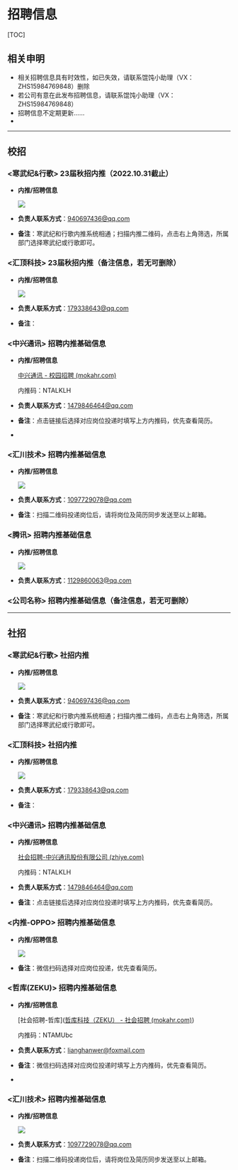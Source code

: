 # 招聘信息

[TOC]



## 相关申明

- 相关招聘信息具有时效性，如已失效，请联系馄饨小助理（VX：ZHS15984769848）删除
- 若公司有意在此发布招聘信息，请联系馄饨小助理（VX：ZHS15984769848）
- 招聘信息不定期更新……
- 

------



## 校招

### <寒武纪&行歌> 23届秋招内推（2022.10.31截止）

- **内推/招聘信息**

  <img src="jobImg/CambriconJobs_school.png"  />

  

- **负责人联系方式**：940697436@qq.com

- **备注**：寒武纪和行歌内推系统相通；扫描内推二维码，点击右上角筛选，所属部门选择寒武纪或行歌即可。

  

### <汇顶科技> 23届秋招内推（备注信息，若无可删除）

- **内推/招聘信息**

  ![](jobImg/Goodix_TechnologyJobs_school.png)

- **负责人联系方式**：179338643@qq.com

- **备注**：

  

### <中兴通讯> 招聘内推基础信息

- **内推/招聘信息**

  [中兴通讯 - 校园招聘 (mokahr.com)](https://app.mokahr.com/campus-recruitment/zte/46903#/)

  内推码：NTALKLH

- **负责人联系方式**：1479846464@qq.com

- **备注**：点击链接后选择对应岗位投递时填写上方内推码，优先查看简历。

- 

### <汇川技术> 招聘内推基础信息

- **内推/招聘信息**

  ![](jobImg/huichuan_Technology_Jobs.jpg)

- **负责人联系方式**：1097729078@qq.com

- **备注**：扫描二维码投递岗位后，请将岗位及简历同步发送至以上邮箱。

### <腾讯> 招聘内推基础信息

- **内推/招聘信息**

  ![](jobImg/Tencent_Jobs_school.png)

- **负责人联系方式**：1129860063@qq.com

  

### <公司名称> 招聘内推基础信息（备注信息，若无可删除）



------



## 社招

### <寒武纪&行歌> 社招内推

- **内推/招聘信息**

  ![](jobImg/CambriconJobs_socia.png)

  

- **负责人联系方式**：940697436@qq.com

- **备注**：寒武纪和行歌内推系统相通；扫描内推二维码，点击右上角筛选，所属部门选择寒武纪或行歌即可。

### <汇顶科技> 社招内推

- **内推/招聘信息**

  ![](jobImg/Goodix_TechnologyJobs_social.png)

  

- **负责人联系方式**：179338643@qq.com

- **备注**：

### <中兴通讯> 招聘内推基础信息

- **内推/招聘信息**

  [社会招聘-中兴通讯股份有限公司 (zhiye.com)](https://ztesz.m.zhiye.com/#/jobs?jc=1)

  内推码：NTALKLH

- **负责人联系方式**：1479846464@qq.com

- **备注**：点击链接后选择对应岗位投递时填写上方内推码，优先查看简历。

### <内推-OPPO> 招聘内推基础信息

- **内推/招聘信息**

  ![](jobImg/OPPO_Jobs_school.jpg)

- **备注**：微信扫码选择对应岗位投递，优先查看简历。

### <哲库(ZEKU)> 招聘内推基础信息

- **内推/招聘信息**

  [社会招聘-哲库]([哲库科技（ZEKU） - 社会招聘 (mokahr.com)](https://app.mokahr.com/apply/zeku/38096#/))

  内推码：NTAMUbc

- **负责人联系方式**：lianghanwer@foxmail.com

- **备注**：微信扫码选择对应岗位投递时填写上方内推码，优先查看简历。

- 

### <汇川技术> 招聘内推基础信息

- **内推/招聘信息**

  ![](jobImg/huichuan_Technology_Jobs.jpg)

- **负责人联系方式**：1097729078@qq.com

- **备注**：扫描二维码投递岗位后，请将岗位及简历同步发送至以上邮箱。



